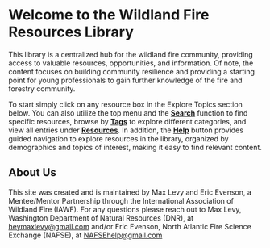 # Welcome to the Wildland Fire Resources Library

This library is a centralized hub for the wildland fire community, providing access to valuable resources, opportunities, and information. Of note, the content focuses on building community resilience and providing a starting point for young professionals to gain further knowledge of the fire and forestry community.

To start simply click on any resource box in the Explore Topics section below. You can also utilize the top menu and the [**Search**](/search/) function to find specific resources, browse by [**Tags**](/tags/) to explore different categories, and view all entries under [**Resources**](/posts/). In addition, the [**Help**](/help) button provides guided navigation to explore resources in the library, organized by demographics and topics of interest, making it easy to find relevant content.


## About Us
This site was created and is maintained by Max Levy and Eric Evenson, a Mentee/Mentor Partnership through the International Association of Wildland Fire (IAWF). For any questions please reach out to Max Levy, Washington Department of Natural Resources (DNR), at heymaxlevy@gmail.com and/or Eric Evenson, North Atlantic Fire Science Exchange (NAFSE), at NAFSEhelp@gmail.com


